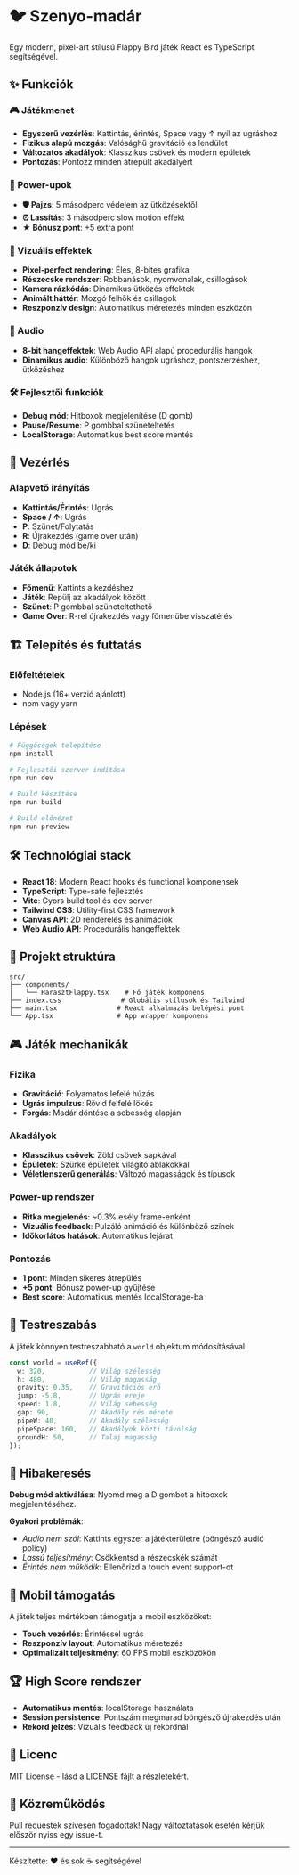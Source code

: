 # 🐦 Szenyo-madár

Egy modern, pixel-art stílusú Flappy Bird játék React és TypeScript segítségével.

## ✨ Funkciók

### 🎮 Játékmenet
- **Egyszerű vezérlés**: Kattintás, érintés, Space vagy ↑ nyíl az ugráshoz
- **Fizikus alapú mozgás**: Valósághű gravitáció és lendület
- **Változatos akadályok**: Klasszikus csövek és modern épületek
- **Pontozás**: Pontozz minden átrepült akadályért

### 🚀 Power-upok
- **🛡 Pajzs**: 5 másodperc védelem az ütközésektől
- **⏰ Lassítás**: 3 másodperc slow motion effekt
- **★ Bónusz pont**: +5 extra pont

### 🎨 Vizuális effektek
- **Pixel-perfect rendering**: Éles, 8-bites grafika
- **Részecske rendszer**: Robbanások, nyomvonalak, csillogások
- **Kamera rázkódás**: Dinamikus ütközés effektek
- **Animált háttér**: Mozgó felhők és csillagok
- **Reszponzív design**: Automatikus méretezés minden eszközön

### 🎵 Audio
- **8-bit hangeffektek**: Web Audio API alapú procedurális hangok
- **Dinamikus audio**: Különböző hangok ugráshoz, pontszerzéshez, ütközéshez

### 🛠 Fejlesztői funkciók
- **Debug mód**: Hitboxok megjelenítése (D gomb)
- **Pause/Resume**: P gombbal szüneteltetés
- **LocalStorage**: Automatikus best score mentés

## 🎯 Vezérlés

### Alapvető irányítás
- **Kattintás/Érintés**: Ugrás
- **Space / ↑**: Ugrás
- **P**: Szünet/Folytatás
- **R**: Újrakezdés (game over után)
- **D**: Debug mód be/ki

### Játék állapotok
- **Főmenü**: Kattints a kezdéshez
- **Játék**: Repülj az akadályok között
- **Szünet**: P gombbal szüneteltethető
- **Game Over**: R-rel újrakezdés vagy főmenübe visszatérés

## 🏗 Telepítés és futtatás

### Előfeltételek
- Node.js (16+ verzió ajánlott)
- npm vagy yarn

### Lépések
```bash
# Függőségek telepítése
npm install

# Fejlesztői szerver indítása
npm run dev

# Build készítése
npm run build

# Build előnézet
npm run preview
```

## 🛠 Technológiai stack

- **React 18**: Modern React hooks és functional komponensek
- **TypeScript**: Type-safe fejlesztés
- **Vite**: Gyors build tool és dev server
- **Tailwind CSS**: Utility-first CSS framework
- **Canvas API**: 2D renderelés és animációk
- **Web Audio API**: Procedurális hangeffektek

## 📂 Projekt struktúra

```
src/
├── components/
│   └── HarasztFlappy.tsx    # Fő játék komponens
├── index.css               # Globális stílusok és Tailwind
├── main.tsx               # React alkalmazás belépési pont
└── App.tsx                # App wrapper komponens
```

## 🎮 Játék mechanikák

### Fizika
- **Gravitáció**: Folyamatos lefelé húzás
- **Ugrás impulzus**: Rövid felfelé lökés
- **Forgás**: Madár döntése a sebesség alapján

### Akadályok
- **Klasszikus csövek**: Zöld csövek sapkával
- **Épületek**: Szürke épületek világító ablakokkal
- **Véletlenszerű generálás**: Változó magasságok és típusok

### Power-up rendszer
- **Ritka megjelenés**: ~0.3% esély frame-enként
- **Vizuális feedback**: Pulzáló animáció és különböző színek
- **Időkorlátos hatások**: Automatikus lejárat

### Pontozás
- **1 pont**: Minden sikeres átrepülés
- **+5 pont**: Bónusz power-up gyűjtése
- **Best score**: Automatikus mentés localStorage-ba

## 🔧 Testreszabás

A játék könnyen testreszabható a `world` objektum módosításával:

```typescript
const world = useRef({
  w: 320,           // Világ szélesség
  h: 480,           // Világ magasság  
  gravity: 0.35,    // Gravitációs erő
  jump: -5.8,       // Ugrás ereje
  speed: 1.8,       // Világ sebesség
  gap: 90,          // Akadály rés mérete
  pipeW: 40,        // Akadály szélesség
  pipeSpace: 160,   // Akadályok közti távolság
  groundH: 50,      // Talaj magasság
});
```

## 🐛 Hibakeresés

**Debug mód aktiválása**: Nyomd meg a D gombot a hitboxok megjelenítéséhez.

**Gyakori problémák**:
- *Audio nem szól*: Kattints egyszer a játékterületre (böngésző audió policy)
- *Lassú teljesítmény*: Csökkentsd a részecskék számát
- *Érintés nem működik*: Ellenőrizd a touch event support-ot

## 📱 Mobil támogatás

A játék teljes mértékben támogatja a mobil eszközöket:
- **Touch vezérlés**: Érintéssel ugrás
- **Reszponzív layout**: Automatikus méretezés
- **Optimalizált teljesítmény**: 60 FPS mobil eszközökön

## 🏆 High Score rendszer

- **Automatikus mentés**: localStorage használata
- **Session persistence**: Pontszám megmarad böngésző újrakezdés után
- **Rekord jelzés**: Vizuális feedback új rekordnál

## 📄 Licenc

MIT License - lásd a LICENSE fájlt a részletekért.

## 🤝 Közreműködés

Pull requestek szívesen fogadottak! Nagy változtatások esetén kérjük először nyiss egy issue-t.

---

Készítette: ❤️ és sok ☕ segítségével